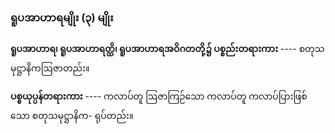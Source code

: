 ### ရူပအာဟာရမျိုး (၃) မျိုး

**ရူပအာဟာရ၊ ရူပအာဟာရတ္ထိ၊ ရူပအာဟာရအဝိဂတတို့၌ ပစ္စည်းတရားကား** ---- စတုသမုဋ္ဌာနိကဩဇာတည်း။

**ပစ္စယုပ္ပန်တရားကား** ---- ကလာပ်တူ ဩဇာကြဉ်သော ကလာပ်တူ ကလာပ်ပြားဖြစ်သော စတုသမုဋ္ဌာနိက-
ရုပ်တည်း။
